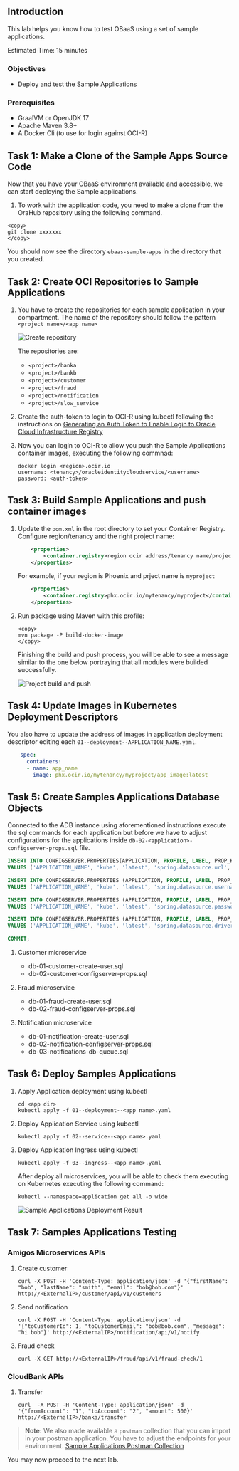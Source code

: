 ## Introduction

This lab helps you know how to test OBaaS using a set of sample applications.

Estimated Time: 15 minutes

### Objectives

* Deploy and test the Sample Applications

### Prerequisites

* GraalVM or OpenJDK 17
* Apache Maven 3.8+
* A Docker Cli (to use for login against OCI-R)

## Task 1: Make a Clone of the Sample Apps Source Code

Now that you have your OBaaS environment available and accessible, we can start deploying the Sample applications.

1. To work with the application code, you need to make a clone from the OraHub repository using the following command.  

 ```shell
 <copy>
 git clone xxxxxxx
 </copy>
 ```

You should now see the directory `ebaas-sample-apps` in the directory that you created.

## Task 2: Create OCI Repositories to Sample Applications

1. You have to create the repositories for each sample application in your compartment. The name of the repository should follow the pattern `<project name>/<app name>`

    ![Create repository](images/oci-container-repository-create.png " ")

    The repositories are:

    * `<project>/banka`
    * `<project>/bankb`
    * `<project>/customer`
    * `<project>/fraud`
    * `<project>/notification`
    * `<project>/slow_service`

2. Create the auth-token to login to OCI-R using kubectl following the instructions on [Generating an Auth Token to Enable Login to Oracle Cloud Infrastructure Registry](https://docs.oracle.com/en-us/iaas/Content/Functions/Tasks/functionsgenerateauthtokens.htm)

3. Now you can login to OCI-R to allow you push the Sample Applications container images, executing the following commnad:

    ```shell
    docker login <region>.ocir.io
    username: <tenancy>/oracleidentitycloudservice/<username>
    password: <auth-token>
    ```

## Task 3: Build Sample Applications and push container images

1. Update the `pom.xml` in the root directory to set your Container Registry. Configure region/tenancy and the right project name:

    ```xml
        <properties>
            <container.registry>region ocir address/tenancy name/project name</container.registry>
        </properties>
    ```

    For example, if your region is Phoenix and prject name is `myproject`

    ```xml
        <properties>
            <container.registry>phx.ocir.io/mytenancy/myproject</container.registry>
        </properties>
    ```

2. Run package using Maven with this profile:

    ```shell
    <copy>
    mvn package -P build-docker-image
    </copy>
    ```

    Finishing the build and push process, you will be able to see a message similar to the one below portraying that all modules were builded successfully.

    ![Project build and push](images/obaas-sample-apps-build-result.png " ")

## Task 4: Update Images in Kubernetes Deployment Descriptors

You also have to update the address of images in application deployment descriptor editing each `01--deployment--APPLICATION_NAME.yaml`.

```yaml
    spec:
      containers:
      - name: app_name
        image: phx.ocir.io/mytenancy/myproject/app_image:latest
```

## Task 5: Create Samples Applications Database Objects

Connected to the ADB instance using aforementioned instructions execute the sql commands for each application but before we have to adjust configurations for the applications inside `db-02-<application>-configserver-props.sql` file.

```sql
INSERT INTO CONFIGSERVER.PROPERTIES(APPLICATION, PROFILE, LABEL, PROP_KEY, "VALUE")
VALUES ('APPLICATION_NAME', 'kube', 'latest', 'spring.datasource.url', 'jdbc:oracle:thin:@DATABASE_SERVICE?TNS_ADMIN=/oracle/tnsadmin');

INSERT INTO CONFIGSERVER.PROPERTIES (APPLICATION, PROFILE, LABEL, PROP_KEY, VALUE)
VALUES ('APPLICATION_NAME', 'kube', 'latest', 'spring.datasource.username', 'DATABASE_USERNAME');

INSERT INTO CONFIGSERVER.PROPERTIES (APPLICATION, PROFILE, LABEL, PROP_KEY, VALUE)
VALUES ('APPLICATION_NAME', 'kube', 'latest', 'spring.datasource.password', 'DATABASE_PASSWORD');

INSERT INTO CONFIGSERVER.PROPERTIES (APPLICATION, PROFILE, LABEL, PROP_KEY, VALUE)
VALUES ('APPLICATION_NAME', 'kube', 'latest', 'spring.datasource.driver-class-name', 'oracle.jdbc.OracleDriver');

COMMIT;
```

1. Customer microservice

    * db-01-customer-create-user.sql
    * db-02-customer-configserver-props.sql

2. Fraud microservice

    * db-01-fraud-create-user.sql
    * db-02-fraud-configserver-props.sql

3. Notification microservice

    * db-01-notification-create-user.sql
    * db-02-notification-configserver-props.sql
    * db-03-notifications-db-queue.sql

## Task 6: Deploy Samples Applications

1. Apply Application deployment using kubectl

    ```shell
    cd <app dir>
    kubectl apply -f 01--deployment--<app name>.yaml
    ```

2. Deploy Application Service using kubectl

    ```shell
    kubectl apply -f 02--service--<app name>.yaml
    ```

3. Deploy Application Ingress using kubectl

    ```shell
    kubectl apply -f 03--ingress--<app name>.yaml
    ```

    After deploy all microservices, you will be able to check them executing on Kubernetes executing the following command:

    ```shell
    kubectl --namespace=application get all -o wide
    ```

    ![Sample Applications Deployment Result](images/obaas-sample-apps-deploy.png " ")

## Task 7: Samples Applications Testing

### Amigos Microservices APIs

1. Create customer

    ```shell
    curl -X POST -H 'Content-Type: application/json' -d '{"firstName": "bob", "lastName": "smith", "email": "bob@bob.com"}' http://<ExternalIP>/customer/api/v1/customers
    ```

2. Send notification

    ```shell
    curl -X POST -H 'Content-Type: application/json' -d '{"toCustomerId": 1, "toCustomerEmail": "bob@bob.com", "message": "hi bob"}' http://<ExternalIP>/notification/api/v1/notify
    ```

3. Fraud check

    ```shell
    curl -X GET http://<ExternalIP>/fraud/api/v1/fraud-check/1
    ```

### CloudBank APIs

1. Transfer

    ```shell
    curl  -X POST -H 'Content-Type: application/json' -d '{"fromAccount": "1", "toAccount": "2", "amount": 500}'   http://<ExternalIP>/banka/transfer
    ````

> **Note:** We also made available a `postman` collection that you can import in your postman application. You have to adjust the endpoints for your environment. [Sample Applications Postman Collection](../../tests/obaas-tests.postman_collection.json)

You may now proceed to the next lab.

